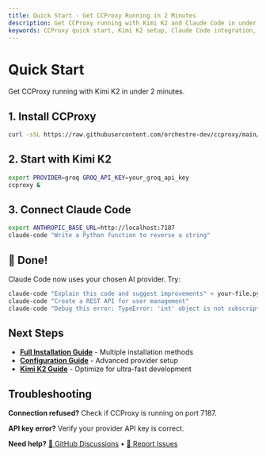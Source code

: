 ```yaml
---
title: Quick Start - Get CCProxy Running in 2 Minutes
description: Get CCProxy running with Kimi K2 and Claude Code in under 2 minutes. Fast setup guide for immediate AI development productivity.
keywords: CCProxy quick start, Kimi K2 setup, Claude Code integration, AI proxy setup
---
```


# Quick Start

<SocialShare />

Get CCProxy running with Kimi K2 in under 2 minutes.

## 1. Install CCProxy

```bash
curl -sSL https://raw.githubusercontent.com/orchestre-dev/ccproxy/main/install.sh | bash
```

## 2. Start with Kimi K2

```bash
export PROVIDER=groq GROQ_API_KEY=your_groq_api_key
ccproxy &
```

## 3. Connect Claude Code

```bash
export ANTHROPIC_BASE_URL=http://localhost:7187
claude-code "Write a Python function to reverse a string"
```

## 🎉 Done!

Claude Code now uses your chosen AI provider. Try:

```bash
claude-code "Explain this code and suggest improvements" < your-file.py
claude-code "Create a REST API for user management"
claude-code "Debug this error: TypeError: 'int' object is not subscriptable"
```

## Next Steps

- **[Full Installation Guide](/guide/installation)** - Multiple installation methods
- **[Configuration Guide](/guide/configuration)** - Advanced provider setup
- **[Kimi K2 Guide](/kimi-k2)** - Optimize for ultra-fast development

## Troubleshooting

**Connection refused?** Check if CCProxy is running on port 7187.

**API key error?** Verify your provider API key is correct.

**Need help?** [💬 GitHub Discussions](https://github.com/orchestre-dev/ccproxy/discussions) • [🐛 Report Issues](https://github.com/orchestre-dev/ccproxy/issues)